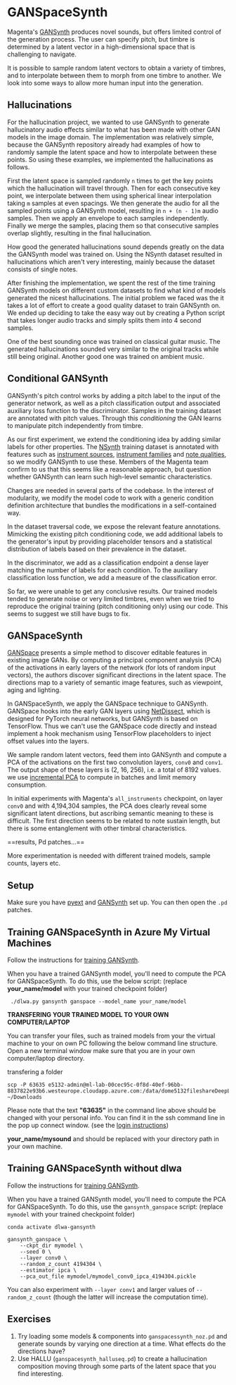 # GANSpaceSynth

Magenta's [GANSynth](https://magenta.tensorflow.org/gansynth) produces novel sounds, but offers limited control of the generation process. The user can specify pitch, but timbre is determined by a latent vector in a high-dimensional space that is challenging to navigate.

It is possible to sample random latent vectors to obtain a variety of timbres, and to interpolate between them to morph from one timbre to another. We look into some ways to allow more human input into the generation.

## Hallucinations

For the hallucination project, we wanted to use GANSynth to generate hallucinatory audio effects similar to what has been made with other GAN models in the image domain. The implementation was relatively simple, because the GANSynth repository already had examples of how to randomly sample the latent space and how to interpolate between these points. So using these examples, we implemented the hallucinations as follows.

First the latent space is sampled randomly `n` times to get the key points which the hallucination will travel through. Then for each consecutive key point, we interpolate between them using spherical linear interpolation taking `m` samples at even spacings. We then generate the audio for all the sampled points using a GANSynth model, resulting in `n + (n - 1)m` audio samples. Then we apply an envelope to each samples independently. Finally we merge the samples, placing them so that consecutive samples overlap slightly, resulting in the final hallucination.

How good the generated hallucinations sound depends greatly on the data the GANSynth model was trained on. Using the NSynth dataset resulted in hallucinations which aren't very interesting, mainly because the dataset consists of single notes. 

After finishing the implementation, we spent the rest of the time training GANSynth models on different custom datasets to find what kind of models generated the nicest hallucinations. The initial problem we faced was the it takes a lot of effort to create a good quality dataset to train GANSynth on. We ended up deciding to take the easy way out by creating a Python script that takes longer audio tracks and simply splits them into 4 second samples. 

One of the best sounding once was trained on classical guitar music. The generated hallucinations sounded very similar to the original tracks while still being original.
Another good one was trained on ambient music.

## Conditional GANSynth

GANSynth's pitch control works by adding a pitch label to the input of the generator network, as well as a pitch classification output and associated auxiliary loss function to the discriminator. Samples in the training dataset are annotated with pitch values. Through this *conditioning* the GAN learns to manipulate pitch independently from timbre.

As our first experiment, we extend the conditioning idea by adding similar labels for other properties. The [NSynth](https://magenta.tensorflow.org/datasets/nsynth) training dataset is annotated with features such as [instrument sources](https://magenta.tensorflow.org/datasets/nsynth#instrument-sources), [instrument families](https://magenta.tensorflow.org/datasets/nsynth#instrument-families) and [note qualities](https://magenta.tensorflow.org/datasets/nsynth#note-qualities), so we modify GANSynth to use these. Members of the Magenta team confirm to us that this seems like a reasonable approach, but question whether GANSynth can learn such high-level semantic characteristics.

Changes are needed in several parts of the codebase. In the interest of modularity, we modify the model code to work with a generic condition definition architecture that bundles the modifications in a self-contained way. 

In the dataset traversal code, we expose the relevant feature annotations. Mimicking the existing pitch conditioning code, we add additional labels to the generator's input by providing placeholder tensors and a statistical distribution of labels based on their prevalence in the dataset.

In the discriminator, we add as a classification endpoint a dense layer matching the number of labels for each condition. To the auxiliary classification loss function, we add a measure of the classification error.

So far, we were unable to get any conclusive results. Our trained models tended to generate noise or very limited timbres, even when we tried to reproduce the original training (pitch conditioning only) using our code. This seems to suggest we still have bugs to fix.

## GANSpaceSynth

[GANSpace](https://arxiv.org/abs/2004.02546) presents a simple method to discover editable features in existing image GANs. By computing a principal component analysis (PCA) of the activations in early layers of the network (for lots of random input vectors), the authors discover significant directions in the latent space. The directions map to a variety of semantic image features, such as viewpoint, aging and lighting.

In GANSpaceSynth, we apply the GANSpace technique to GANSynth. GANSpace hooks into the early GAN layers using [NetDissect](http://netdissect.csail.mit.edu/), which is designed for PyTorch neural networks, but GANSynth is based on TensorFlow. Thus we can't use the GANSpace code directly and instead implement a hook mechanism using TensorFlow placeholders to inject offset values into the layers.

We sample random latent vectors, feed them into GANSynth and compute a PCA of the activations on the first two convolution layers, `conv0` and `conv1`. The output shape of these layers is (2, 16, 256), i.e. a total of 8192 values. we use [incremental PCA](https://scikit-learn.org/stable/auto_examples/decomposition/plot_incremental_pca.html) to compute in batches and limit memory consumption.

In initial experiments with Magenta's `all_instruments` checkpoint, on layer `conv0` and with 4,194,304 samples, the PCA does clearly reveal some significant latent directions, but ascribing semantic meaning to these is difficult. The first direction seems to be related to note sustain length, but there is some entanglement with other timbral characteristics.

==results, Pd patches...==

More experimentation is needed with different trained models, sample counts, layers etc.

## Setup

Make sure you have [pyext](../utilities/pyext-setup) and [GANSynth](../03_nsynth_and_gansynth/gansynth) set up. You can then open the `.pd` patches.



## Training GANSpaceSynth in Azure My Virtual Machines

Follow the instructions for [training GANSynth](../03_nsynth_and_gansynth/gansynth/training/README.md).

When you have a trained GANSynth model, you'll need to compute the PCA for GANSpaceSynth. To do this, use the below script: (replace **your_name/model** with your trained checkpoint folder)

```
 ./dlwa.py gansynth ganspace --model_name your_name/model
```


**TRANSFERING YOUR TRAINED MODEL TO YOUR OWN COMPUTER/LAPTOP**

You can transfer your files, such as trained models from your the virtual machine to your on own PC  following the below command line structure. Open a new terminal window make sure that you are in your own computer/laptop directory.

transfering a folder

```
scp -P 63635 e5132-admin@ml-lab-00cec95c-0f8d-40ef-96bb-8837822e93b6.westeurope.cloudapp.azure.com:/data/dome5132fileshareDeepLearningWithAudio/utilities/dlwa/models/gansynth/your_name/mysound/ganspace.pickle ~/Downloads

```

Please note that the text **"63635"** in the command line above should be changed with your personal info. You can find it in the ssh command line in the pop up connect window. (see the  [login instructions](https://github.com/SopiMlab/DeepLearningWithAudio/blob/master/00_introduction/))

**your_name/mysound** and should be replaced with your directory path in your own machine. 



## Training GANSpaceSynth without dlwa

Follow the instructions for [training GANSynth](../03_nsynth_and_gansynth/gansynth/training/README.md).

When you have a trained GANSynth model, you'll need to compute the PCA for GANSpaceSynth. To do this, use the `gansynth_ganspace` script: (replace `mymodel` with your trained checkpoint folder)

```
conda activate dlwa-gansynth

gansynth_ganspace \
    --ckpt_dir mymodel \
    --seed 0 \
    --layer conv0 \
    --random_z_count 4194304 \
    --estimator ipca \
    --pca_out_file mymodel/mymodel_conv0_ipca_4194304.pickle
```

You can also experiment with `--layer conv1` and larger values of `--random_z_count` (though the latter will increase the computation time).





## Exercises

1. Try loading some models & components into `ganspacessynth_noz.pd` and generate sounds by varying one direction at a time. What effects do the directions have?
2. Use HALLU (`ganspacesynth_halluseq.pd`) to create a hallucination composition moving through some parts of the latent space that you find interesting.
